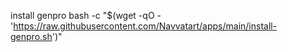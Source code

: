 install genpro
bash -c "$(wget -qO - 'https://raw.githubusercontent.com/Navvatart/apps/main/install-genpro.sh')"
